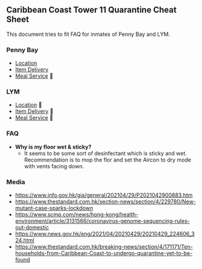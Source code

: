 ## Caribbean Coast Tower 11 Quarantine Cheat Sheet

This document tries to fit FAQ for inmates of Penny Bay and LYM. 

### Penny Bay 
- [Location](./pb/location.md)
- [Item Delivery](./pb/delivery.md)
- [Meal Service](./pb/meals.md) 🚧

### LYM

- [Location](./lym/location.md) 🚧
- [Item Delivery](./lym/delivery.md) 🚧
- [Meal Service](./lym/meals.md) 🚧


### FAQ

- **Why is my floor wet & sticky?**
  - It seems to be some sort of desinfectant which is sticky and wet. Recommendation is to mop the flor and set the Aircon to dry mode with vents facing down. 

### Media

- https://www.info.gov.hk/gia/general/202104/29/P2021042900883.htm
- https://www.thestandard.com.hk/section-news/section/4/229780/New-mutant-case-sparks-lockdown
- https://www.scmp.com/news/hong-kong/health-environment/article/3131566/coronavirus-genome-sequencing-rules-out-domestic
- https://www.news.gov.hk/eng/2021/04/20210429/20210429_224606_324.html
- https://www.thestandard.com.hk/breaking-news/section/4/171171/Ten-households-from-Caribbean-Coast-to-undergo-quarantine-yet-to-be-found
